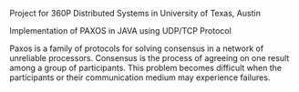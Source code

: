 Project for 360P Distributed Systems in University of Texas, Austin

Implementation of PAXOS in JAVA using UDP/TCP Protocol

Paxos is a family of protocols for solving consensus in a network of unreliable processors. Consensus is the process of agreeing on one result among a group of participants. This problem becomes difficult when the participants or their communication medium may experience failures.
